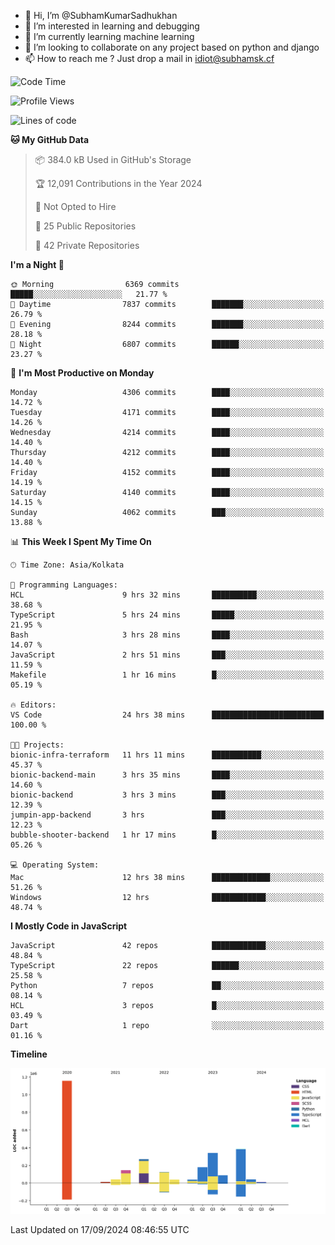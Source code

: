 - 👋 Hi, I’m @SubhamKumarSadhukhan
- 👀 I’m interested in learning and debugging
- 🌱 I’m currently learning machine learning
- 💞️ I’m looking to collaborate on any project based on python and django
- 📫 How to reach me ?
      Just drop a mail in idiot@subhamsk.cf

<!---
SubhamKumarSadhukhan/SubhamKumarSadhukhan is a ✨ special ✨ repository because its `README.md` (this file) appears on your GitHub profile.
You can click the Preview link to take a look at your changes.
--->


<!--START_SECTION:waka-->
![Code Time](http://img.shields.io/badge/Code%20Time-2%2C506%20hrs%2052%20mins-blue)

![Profile Views](http://img.shields.io/badge/Profile%20Views-6-blue)

![Lines of code](https://img.shields.io/badge/From%20Hello%20World%20I%27ve%20Written-2.9%20million%20lines%20of%20code-blue)

**🐱 My GitHub Data** 

> 📦 384.0 kB Used in GitHub's Storage 
 > 
> 🏆 12,091 Contributions in the Year 2024
 > 
> 🚫 Not Opted to Hire
 > 
> 📜 25 Public Repositories 
 > 
> 🔑 42 Private Repositories 
 > 
**I'm a Night 🦉** 

```text
🌞 Morning                6369 commits        █████░░░░░░░░░░░░░░░░░░░░   21.77 % 
🌆 Daytime                7837 commits        ███████░░░░░░░░░░░░░░░░░░   26.79 % 
🌃 Evening                8244 commits        ███████░░░░░░░░░░░░░░░░░░   28.18 % 
🌙 Night                  6807 commits        ██████░░░░░░░░░░░░░░░░░░░   23.27 % 
```
📅 **I'm Most Productive on Monday** 

```text
Monday                   4306 commits        ████░░░░░░░░░░░░░░░░░░░░░   14.72 % 
Tuesday                  4171 commits        ████░░░░░░░░░░░░░░░░░░░░░   14.26 % 
Wednesday                4214 commits        ████░░░░░░░░░░░░░░░░░░░░░   14.40 % 
Thursday                 4212 commits        ████░░░░░░░░░░░░░░░░░░░░░   14.40 % 
Friday                   4152 commits        ████░░░░░░░░░░░░░░░░░░░░░   14.19 % 
Saturday                 4140 commits        ████░░░░░░░░░░░░░░░░░░░░░   14.15 % 
Sunday                   4062 commits        ███░░░░░░░░░░░░░░░░░░░░░░   13.88 % 
```


📊 **This Week I Spent My Time On** 

```text
🕑︎ Time Zone: Asia/Kolkata

💬 Programming Languages: 
HCL                      9 hrs 32 mins       ██████████░░░░░░░░░░░░░░░   38.68 % 
TypeScript               5 hrs 24 mins       █████░░░░░░░░░░░░░░░░░░░░   21.95 % 
Bash                     3 hrs 28 mins       ████░░░░░░░░░░░░░░░░░░░░░   14.07 % 
JavaScript               2 hrs 51 mins       ███░░░░░░░░░░░░░░░░░░░░░░   11.59 % 
Makefile                 1 hr 16 mins        █░░░░░░░░░░░░░░░░░░░░░░░░   05.19 % 

🔥 Editors: 
VS Code                  24 hrs 38 mins      █████████████████████████   100.00 % 

🐱‍💻 Projects: 
bionic-infra-terraform   11 hrs 11 mins      ███████████░░░░░░░░░░░░░░   45.37 % 
bionic-backend-main      3 hrs 35 mins       ████░░░░░░░░░░░░░░░░░░░░░   14.60 % 
bionic-backend           3 hrs 3 mins        ███░░░░░░░░░░░░░░░░░░░░░░   12.39 % 
jumpin-app-backend       3 hrs               ███░░░░░░░░░░░░░░░░░░░░░░   12.23 % 
bubble-shooter-backend   1 hr 17 mins        █░░░░░░░░░░░░░░░░░░░░░░░░   05.26 % 

💻 Operating System: 
Mac                      12 hrs 38 mins      █████████████░░░░░░░░░░░░   51.26 % 
Windows                  12 hrs              ████████████░░░░░░░░░░░░░   48.74 % 
```

**I Mostly Code in JavaScript** 

```text
JavaScript               42 repos            ████████████░░░░░░░░░░░░░   48.84 % 
TypeScript               22 repos            ██████░░░░░░░░░░░░░░░░░░░   25.58 % 
Python                   7 repos             ██░░░░░░░░░░░░░░░░░░░░░░░   08.14 % 
HCL                      3 repos             █░░░░░░░░░░░░░░░░░░░░░░░░   03.49 % 
Dart                     1 repo              ░░░░░░░░░░░░░░░░░░░░░░░░░   01.16 % 
```



**Timeline**

![Lines of Code chart](https://raw.githubusercontent.com/SubhamKumarSadhukhan/SubhamKumarSadhukhan/main/assets/bar_graph.png)


 Last Updated on 17/09/2024 08:46:55 UTC
<!--END_SECTION:waka-->
